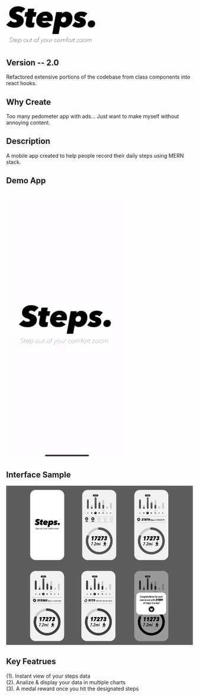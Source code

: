 # <img src='./assets/logo.png' width='240'/>

## Version  -- 2.0
Refactored extensive portions of the codebase from class components into react hooks.

## Why Create
Too many pedometer app with ads...
Just want to make myself without annoying content.

## Description
A mobile app created to help people record their daily steps using MERN stack.


## Demo App
<img src='./assets/ezgif-3-9c7821b643ae.gif'/>


## Interface Sample
<img src='./assets/sample1.png'/>

## Key Featrues
(1). Instant view of your steps data<br/>
(2). Analize & display your data in multiple charts<br/>
(3). A medal reward once you hit the designated steps<br/>
